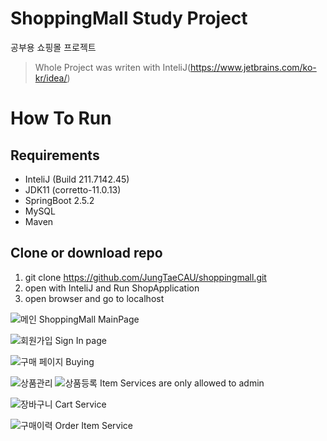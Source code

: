 # ShoppingMall Study Project

공부용 쇼핑몰 프로젝트
>Whole Project was writen with InteliJ(https://www.jetbrains.com/ko-kr/idea/)

**How To Run**
================
**Requirements**
----------------
* InteliJ (Build 211.7142.45)
* JDK11 (corretto-11.0.13)
* SpringBoot 2.5.2
* MySQL
* Maven

**Clone or download repo**
--------------------------
1. git clone https://github.com/JungTaeCAU/shoppingmall.git
2. open with InteliJ and Run ShopApplication
3. open browser and go to localhost

![메인](https://user-images.githubusercontent.com/37211139/147311331-05f39616-b2ec-4786-b4ec-6bf387f8ea9a.png)
ShoppingMall MainPage

![회원가입](https://user-images.githubusercontent.com/37211139/147311633-40c5acbe-be34-4977-be55-aad435fb888a.PNG)
Sign In page 

![구매 페이지](https://user-images.githubusercontent.com/37211139/147311464-c0278cf6-1565-4ddd-9b52-c5f3e89b8d23.PNG)
Buying

![상품관리](https://user-images.githubusercontent.com/37211139/147311514-2faa1cf2-3e6e-41a1-a77c-531cc7040731.PNG)
![상품등록](https://user-images.githubusercontent.com/37211139/147311522-49640625-0ddb-433e-a8f7-95b88d06c9da.PNG)
Item Services are only allowed to admin

![장바구니](https://user-images.githubusercontent.com/37211139/147311654-c87c1982-14ed-4a5b-a86c-0cfa845b69ea.PNG)
Cart Service

![구매이력](https://user-images.githubusercontent.com/37211139/147311675-d0ed4491-f702-4544-89d6-ecb95135f6bd.PNG)
Order Item Service
